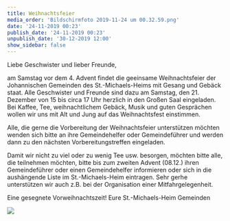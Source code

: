 ```yaml
---
title: Weihnachtsfeier
media_order: 'Bildschirmfoto 2019-11-24 um 00.32.59.png'
date: '24-11-2019 00:23'
publish_date: '24-11-2019 00:23'
unpublish_date: '30-12-2019 12:00'
show_sidebar: false
---
```


Liebe Geschwister und lieber Freunde,

am Samstag vor dem 4. Advent findet die geeinsame Weihnachtsfeier der Johannischen Gemeinden des St.-Michaels-Heims mit Gesang und Gebäck staat. Alle Geschwister und Freunde sind dazu am Samstag, den 21. Dezember von 15 bis circa 17 Uhr herzlich in den Großen Saal eingeladen. Bei Kaffee, Tee, weihnachtlichem Gebäck, Musik und guten Gesprächen wollen wir uns mit Alt und Jung auf das Weihnachtsfest einstimmen.

Alle, die gerne die Vorbereitung der Weihnachtsfeier unterstützen möchten wenden sich bitte an ihre Gemeindehelfer oder Gemeindeführer und werden dann zu den nächsten Vorbereitungstreffen eingeladen.

Damit wir nicht zu viel oder zu wenig Tee usw. besorgen, möchten bitte alle, die teilnehmen möchten, bitte bis zum zweiten Advent (08.12.) ihren Gemeindeführer oder einen Gemeindehelfer informieren oder sich in die aushängende Liste im St.-Michaels-Heim eintragen. Sehr gerhe unterstützen wir auch z.B. bei der Organisation einer Mitfahrgelegenheit.

Eine gesegnete Vorweihnachtszeit!
Eure St.-Michaels-Heim Gemeinden

![](https://smh-gemeinden.de/user/pages/02.news/22.weihnachtsfeier/Bildschirmfoto%202019-11-24%20um%2000.32.59.png)